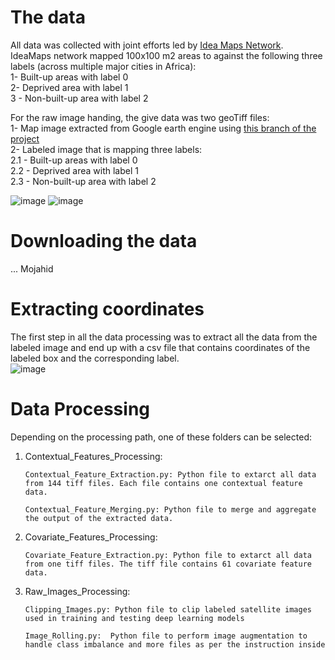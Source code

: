 
# The data
All data was collected with joint efforts led by [Idea Maps Network](https://ideamapsnetwork.org/lagos-aos/).  
IdeaMaps network mapped 100x100 m2 areas to against the following three labels (across multiple major cities in Africa):  
1- Built-up areas with label 0  
2- Deprived area with label 1  
3 - Non-built-up area with label 2 


For the raw image handing, the give data was two geoTiff files:  
1- Map image extracted from Google earth engine using [this branch of the project](https://github.com/arathinair11/Satellite-Imagery)  
2- Labeled image that is mapping three labels:  
    2.1 - Built-up areas with label 0  
    2.2 - Deprived area with label 1  
    2.3 - Non-built-up area with label 2  

![image](https://user-images.githubusercontent.com/34656794/161972674-fe31679d-8ca9-451b-b603-6cee83e8e759.png)
![image](https://user-images.githubusercontent.com/34656794/161972686-3409fd16-40f3-4e58-8ee2-44bd0f458003.png)


# Downloading the data
... Mojahid


# Extracting coordinates
The first step in all the data processing was to extract all the data from the labeled image and end up with a csv file that contains coordinates of the labeled box and the corresponding label.    
![image](https://user-images.githubusercontent.com/34656794/161973643-d21d341c-2fff-44ff-ac90-ce7a516a6d19.png)  


# Data Processing


Depending on the processing path, one of these folders can be selected:

1) Contextual_Features_Processing:
    
       Contextual_Feature_Extraction.py: Python file to extarct all data from 144 tiff files. Each file contains one contextual feature data.
    
       Contextual_Feature_Merging.py: Python file to merge and aggregate the output of the extracted data.
     
2) Covariate_Features_Processing:

       Covariate_Feature_Extraction.py: Python file to extarct all data from one tiff files. The tiff file contains 61 covariate feature data.


3) Raw_Images_Processing:

       Clipping_Images.py: Python file to clip labeled satellite images used in training and testing deep learning models 
       
       Image_Rolling.py:  Python file to perform image augmentation to handle class imbalance and more files as per the instruction inside

  




